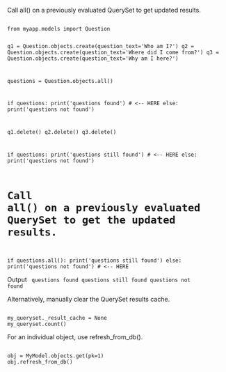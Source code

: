 <p>Call all() on a previously evaluated QuerySet to get updated results.</p>

<code name="python">
from myapp.models import Question


q1 = Question.objects.create(question_text='Who am I?')
q2 = Question.objects.create(question_text='Where did I come from?')
q3 = Question.objects.create(question_text='Why am I here?')


questions = Question.objects.all()

if questions:
    print('questions found') # <-- HERE
else:
    print('questions not found')

q1.delete()
q2.delete()
q3.delete()

if questions:
    print('questions still found') # <-- HERE
else:
    print('questions not found')

# Call all() on a previously evaluated QuerySet to get the updated results.
if questions.all():
    print('questions still found')
else:
    print('questions not found') # <-- HERE
</code>

Output
<code>
questions found
questions still found
questions not found
</code>

<p>Alternatively, manually clear the QuerySet results cache.</p>

<code>
my_queryset._result_cache = None
my_queryset.count()
</code>

<p>For an individual object, use refresh_from_db().</p>

<code name="python">
obj = MyModel.objects.get(pk=1)
obj.refresh_from_db()
</code>